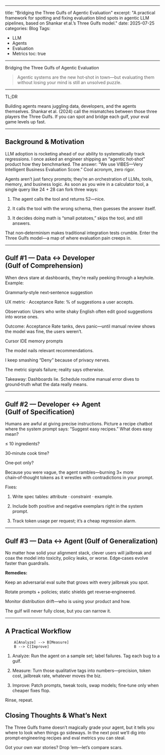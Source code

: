 
---
title: "Bridging the Three Gulfs of Agentic Evaluation"
excerpt: "A practical framework for spotting and fixing evaluation blind spots in agentic LLM pipelines, based on Shankar et al.’s Three Gulfs model."
date: 2025-07-25
categories: Blog
Tags:
- LLM
- Agents
- Evaluation
- Metrics
toc: true
---

Bridging the Three Gulfs of Agentic Evaluation

> Agentic systems are the new hot‑shot in town—but evaluating them without losing your mind is still an unsolved puzzle.
---

TL;DR

Building agents means juggling data, developers, and the agents themselves. Shankar et al. (2024) call the mismatches between those three players the Three Gulfs. If you can spot and bridge each gulf, your eval game levels up fast.


---

## Background & Motivation

LLM adoption is rocketing ahead of our ability to systematically track regressions. I once asked an engineer shipping an “agentic hot‑shot” product how they benchmarked. The answer: “We use VIBES—Very Intelligent Business Evaluation Score.” Cool acronym, zero rigor.

Agents aren’t just fancy prompts; they’re an orchestration of LLMs, tools, memory, and business logic. As soon as you wire in a calculator tool, a single query like 24 + 28 can fork three ways:

1. The agent calls the tool and returns 52—nice.


2. It calls the tool with the wrong schema, then guesses the answer itself.


3. It decides doing math is “small potatoes,” skips the tool, and still answers.



That non‑determinism makes traditional integration tests crumble. Enter the Three Gulfs model—a map of where evaluation pain creeps in.


---

## Gulf #1 — Data ↔ Developer (Gulf of Comprehension)

When devs stare at dashboards, they’re really peeking through a keyhole. Example:

Grammarly‑style next‑sentence suggestion

UX metric · Acceptance Rate: % of suggestions a user accepts.

Observation: Users who write shaky English often edit good suggestions into worse ones.

Outcome: Acceptance Rate tanks, devs panic—until manual review shows the model was fine, the users weren’t.


Cursor IDE memory prompts

The model nails relevant recommendations.

I keep smashing “Deny” because of privacy nerves.

The metric signals failure; reality says otherwise.


Takeaway: Dashboards lie. Schedule routine manual error dives to ground‑truth what the data really means.


---

## Gulf #2 — Developer ↔ Agent (Gulf of Specification)

Humans are awful at giving precise instructions. Picture a recipe chatbot where the system prompt says: “Suggest easy recipes.” What does easy mean?

≤ 10 ingredients?

30‑minute cook time?

One‑pot only?


Because you were vague, the agent rambles—burning 3× more chain‑of‑thought tokens as it wrestles with contradictions in your prompt.

Fixes:

1. Write spec tables: attribute · constraint · example.


2. Include both positive and negative exemplars right in the system prompt.


3. Track token usage per request; it’s a cheap regression alarm.




---

## Gulf #3 — Data ↔ Agent (Gulf of Generalization)

No matter how solid your alignment stack, clever users will jailbreak and coax the model into toxicity, policy leaks, or worse. Edge‑cases evolve faster than guardrails.

**Remedies:**

Keep an adversarial eval suite that grows with every jailbreak you spot.

Rotate prompts + policies; static shields get reverse‑engineered.

Monitor distribution drift—who is using your product and how.


The gulf will never fully close, but you can narrow it.


---

## A Practical Workflow

```flowchart TD
    A[Analyze] --> B[Measure]
    B --> C[Improve]
```

1. Analyze: Run the agent on a sample set; label failures. Tag each bug to a gulf.


2. Measure: Turn those qualitative tags into numbers—precision, token cost, jailbreak rate, whatever moves the biz.


3. Improve: Patch prompts, tweak tools, swap models; fine‑tune only when cheaper fixes flop.



Rinse, repeat.


## Closing Thoughts & What’s Next

The Three Gulfs frame doesn’t magically grade your agent, but it tells you where to look when things go sideways. In the next post we’ll dig into prompt‑engineering recipes and eval metrics you can steal.

Got your own war stories? Drop ’em—let’s compare scars.

